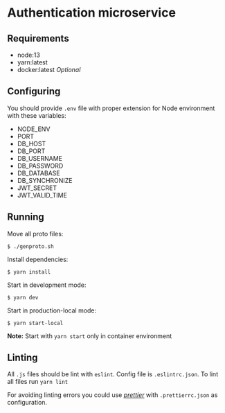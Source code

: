 # Authentication microservice

## Requirements
- node:13
- yarn:latest
- docker:latest *Optional*

## Configuring
You should provide `.env` file with proper extension for Node environment with these variables:
- NODE_ENV
- PORT
- DB_HOST
- DB_PORT
- DB_USERNAME
- DB_PASSWORD
- DB_DATABASE
- DB_SYNCHRONIZE
- JWT_SECRET
- JWT_VALID_TIME

## Running
Move all proto files:

`
$ ./genproto.sh
`

Install dependencies:

`
$ yarn install
`

Start in development mode:

`
$ yarn dev
`

Start in production-local mode:

`
$ yarn start-local
`

**Note:** Start with `yarn start` only in container environment 

## Linting
All `.js` files should be lint with `eslint`. Config file is `.eslintrc.json`.
To lint all files run `yarn lint`

For avoiding linting errors you could use [*prettier*](http://prettier.io) with `.prettierrc.json` as configuration. 